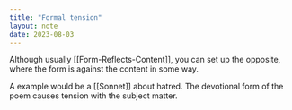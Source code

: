 ```yaml
---
title: "Formal tension"
layout: note
date: 2023-08-03
---
```


Although usually [[Form-Reflects-Content]], you can set up the opposite, where the form is against the content in some way. 

A example would be a [[Sonnet]] about hatred. The devotional form of the poem causes tension with the subject matter. 
